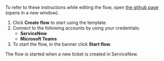 To refer to these instructions while editing the flow, open [the github page](https://github.com/ot4i/app-connect-templates/tree/main/resources/markdown/Send%20a%20Microsoft%20Teams%20message%20when%20a%20ticket%20is%20created%20in%20ServiceNow_instructions.md) (opens in a new window).

1.	Click **Create flow** to start using the template.
2.	Connect to the following accounts by using your credentials:
    -	**ServiceNow** 
    - **Microsoft Teams**
3.	To start the flow, in the banner click **Start flow**.

The flow is started when a new ticket is created in ServiceNow.
